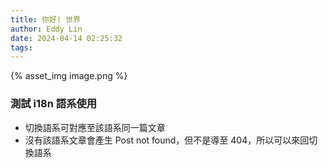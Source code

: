 ```yaml
---
title: 你好! 世界
author: Eddy Lin
date: 2024-04-14 02:25:32
tags:
---
```


{% asset_img image.png %}

### 測試 i18n 語系使用

- 切換語系可對應至該語系同一篇文章
- 沒有該語系文章會產生 Post not found，但不是導至 404，所以可以來回切換語系